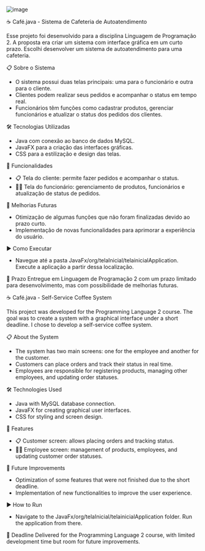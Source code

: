 ![image](https://github.com/user-attachments/assets/68ce6363-0048-45ca-842e-81ea90abd98c)


☕ Café.java - Sistema de Cafeteria de Autoatendimento

Esse projeto foi desenvolvido para a disciplina Linguagem de Programação 2. A proposta era criar um sistema com interface gráfica em um curto prazo. 
Escolhi desenvolver um sistema de autoatendimento para uma cafeteria.

📋 Sobre o Sistema
  - O sistema possui duas telas principais: uma para o funcionário e outra para o cliente.
  - Clientes podem realizar seus pedidos e acompanhar o status em tempo real.
  - Funcionários têm funções como cadastrar produtos, gerenciar funcionários e atualizar o status dos pedidos dos clientes.


🛠️ Tecnologias Utilizadas
  - Java com conexão ao banco de dados MySQL.
  - JavaFX para a criação das interfaces gráficas.
  - CSS para a estilização e design das telas.
    
🚀 Funcionalidades

  - 📋 Tela do cliente: permite fazer pedidos e acompanhar o status.
  - 👨‍💼 Tela do funcionário: gerenciamento de produtos, funcionários e atualização de status de pedidos.

🔧 Melhorias Futuras
  - Otimização de algumas funções que não foram finalizadas devido ao prazo curto.
  - Implementação de novas funcionalidades para aprimorar a experiência do usuário.
    
▶️ Como Executar
  - Navegue até a pasta JavaFx/org/telaInicial/telainicialApplication.
    Execute a aplicação a partir dessa localização.

📅 Prazo
Entregue em Linguagem de Programação 2 com um prazo limitado para desenvolvimento, 
mas com possibilidade de melhorias futuras.


☕ Café.java - Self-Service Coffee System

This project was developed for the Programming Language 2 course. The goal was to create a system with a graphical interface under a short deadline. 
I chose to develop a self-service coffee system.

📋 About the System
  - The system has two main screens: one for the employee and another for the customer.
  - Customers can place orders and track their status in real time.
  - Employees are responsible for registering products, managing other employees, and updating order statuses.

🛠️ Technologies Used
  - Java with MySQL database connection.
  - JavaFX for creating graphical user interfaces.
  - CSS for styling and screen design.

🚀 Features
  - 📋 Customer screen: allows placing orders and tracking status.
  - 👨‍💼 Employee screen: management of products, employees, and updating customer order statuses.

🔧 Future Improvements
  - Optimization of some features that were not finished due to the short deadline.
  - Implementation of new functionalities to improve the user experience.

▶️ How to Run
  - Navigate to the JavaFx/org/telaInicial/telainicialApplication folder. 
    Run the application from there.

📅 Deadline
Delivered for the Programming Language 2 course, with limited development 
time but room for future improvements.
